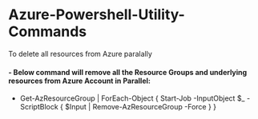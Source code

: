 # Azure-Powershell-Utility-Commands
To delete all resources from Azure paralally

#### - Below command will remove all the Resource Groups and underlying resources from Azure Account in Parallel:
 - Get-AzResourceGroup | ForEach-Object { Start-Job -InputObject $_ -ScriptBlock { $Input | Remove-AzResourceGroup -Force } }
